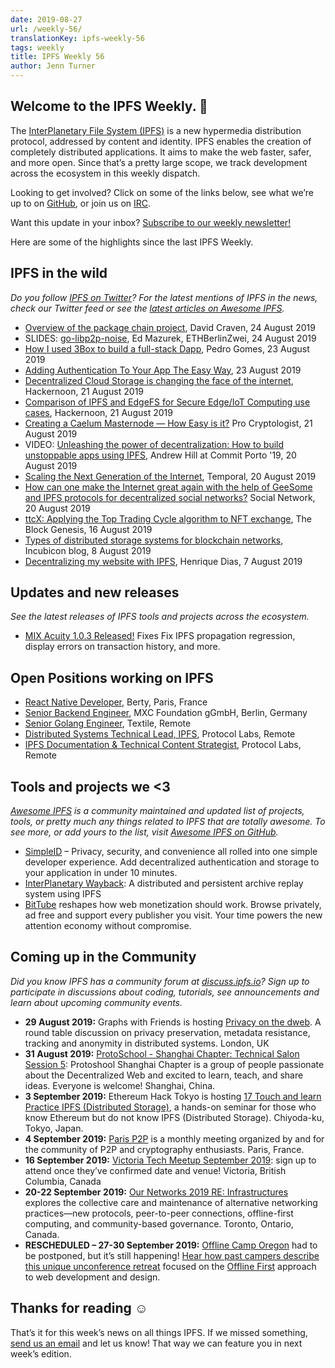 ```yaml
---
date: 2019-08-27
url: /weekly-56/
translationKey: ipfs-weekly-56
tags: weekly
title: IPFS Weekly 56
author: Jenn Turner
---
```


## Welcome to the IPFS Weekly. 👋

The [InterPlanetary File System (IPFS)](https://ipfs.io/) is a new hypermedia distribution protocol, addressed by content and identity. IPFS enables the creation of completely distributed applications. It aims to make the web faster, safer, and more open. Since that’s a pretty large scope, we track development across the ecosystem in this weekly dispatch.

Looking to get involved? Click on some of the links below, see what we’re up to on [GitHub](https://github.com/ipfs), or join us on [IRC](https://riot.im/app/#/room/#ipfs:matrix.org).

Want this update in your inbox? [Subscribe to our weekly newsletter!](http://eepurl.com/gL2Pi5)

Here are some of the highlights since the last IPFS Weekly.


## IPFS in the wild
*Do you follow [IPFS on Twitter](https://twitter.com/IPFSbot)? For the latest mentions of IPFS in the news, check our Twitter feed or see the [latest articles on Awesome IPFS](https://awesome.ipfs.io/articles/).* 

+ [Overview of the package chain project](https://gist.github.com/dvc94ch/2ce60a00550e83d95ed051fc81e3683e), David Craven, 24 August 2019
+ SLIDES: [go-libp2p-noise](https://github.com/ChainSafe/go-libp2p-noise/blob/master/go-libp2p-noise-ethberlin-1a.pdf), Ed Mazurek, ETHBerlinZwei, 24 August 2019
+ [How I used 3Box to build a full-stack Dapp](https://medium.com/@pedrouid/how-i-used-3box-to-build-a-full-stack-dapp-49d3ef9365cb), Pedro Gomes, 23 August 2019
+ [Adding Authentication To Your App The Easy Way](https://medium.com/simpleid-dev-tools/adding-authentication-to-your-app-the-easy-way-44d182055f91), 23 August 2019
+ [Decentralized Cloud Storage is changing the face of the internet](https://hackernoon.com/decentralized-cloud-storage-how-it-will-change-the-face-of-the-internet-22-np1f2349h), Hackernoon, 21 August 2019
+ [Comparison of IPFS and EdgeFS for Secure Edge/IoT Computing use cases](https://hackernoon.com/comparison-of-ipfs-and-edgefs-for-secure-edgeiot-computing-use-cases-0dgu30zk), Hackernoon, 21 August 2019
+ [Creating a Caelum Masternode — How Easy is it?](https://medium.com/@procryptologist/creating-a-caelum-masternode-how-easy-is-it-da0042c237d9) Pro Cryptologist, 21 August 2019
+ VIDEO: [Unleashing the power of decentralization: How to build unstoppable apps using IPFS](https://www.youtube.com/watch?time_continue=2&v=L7PgUNiByVk), Andrew Hill at Commit Porto '19, 20 August 2019
+ [Scaling the Next Generation of the Internet](https://medium.com/temporal-cloud/scaling-the-next-generation-of-the-internet-fca01011fde3), Temporal, 20 August 2019
+ [How can one make the Internet great again with the help of GeeSome and IPFS protocols for decentralized social networks?](https://medium.com/geesome/how-to-make-the-internet-great-again-with-the-help-of-geesome-and-ipfs-ae516aa06f89) Social Network, 20 August 2019
+ [ttcX: Applying the Top Trading Cycle algorithm to NFT exchange](https://www.theblockcrypto.com/2019/08/16/ttcx-applying-the-top-trading-cycle-algorithm-to-nft-exchange/), The Block Genesis, 16 August 2019
+ [Types of distributed storage systems for blockchain networks](https://blog.incubicon.com/tipos-de-sistemas-de-almacenamiento-distribuido-para-redes-blockchain), Incubicon blog, 8 August 2019
+ [Decentralizing my website with IPFS](https://dev.to/hacdias/decentralizing-my-website-with-ipfs-2073), Henrique Dias, 7 August 2019


## Updates and new releases
*See the latest releases of IPFS tools and projects across the ecosystem.*

+ [MIX Acuity 1.0.3 Released!](https://medium.com/mix-blockchain/mix-acuity-1-0-3-released-7f7111ecb5af) Fixes Fix IPFS propagation regression, display errors on transaction history, and more. 


## Open Positions working on IPFS

+ [React Native Developer](https://berty.tech/jobs/react-native-developer/), Berty, Paris, France
+ [Senior Backend Engineer](https://www.golangprojects.com/golang-go-job-dcr-Senior-Backend-Engineer-Berlin-MXC-Foundation-gGmbH.html), MXC Foundation gGmbH, Berlin, Germany
+ [Senior Golang Engineer](https://www.golangprojects.com/golang-go-job-def-Senior-Golang-Engineer-Remote-Textile.html), Textile, Remote
+ [Distributed Systems Technical Lead, IPFS](https://jobs.lever.co/protocol/9283f9b0-de64-4e1f-a221-5d02b0202198), Protocol Labs, Remote
+ [IPFS Documentation & Technical Content Strategist](https://jobs.lever.co/protocol/e7db2c84-afd7-44a4-9a27-449c751d8289), Protocol Labs, Remote


## Tools and projects we <3
*[Awesome IPFS](https://awesome.ipfs.io/) is a community maintained and updated list of projects, tools, or pretty much any things related to IPFS that are totally awesome. To see more, or add yours to the list, visit [Awesome IPFS on GitHub](https://github.com/ipfs/awesome-ipfs).* 

+ [SimpleID](https://www.simpleid.xyz/) – Privacy, security, and convenience all rolled into one simple developer experience. Add decentralized authentication and storage to your application in under 10 minutes.
+ [InterPlanetary Wayback](https://github.com/oduwsdl/ipwb): A distributed and persistent archive replay system using IPFS
+ [BitTube](https://bittubeapp.com/) reshapes how web monetization should work. Browse privately, ad free and support every publisher you visit. Your time powers the new attention economy without compromise.


## Coming up in the Community
*Did you know IPFS has a community forum at [discuss.ipfs.io](https://discuss.ipfs.io/)? Sign up to participate in discussions about coding, tutorials, see announcements and learn about upcoming community events.*

+ **29 August 2019:** Graphs with Friends is hosting [Privacy on the dweb](https://www.meetup.com/Graphs-With-Friends/events/263942243/). A round table discussion on privacy preservation, metadata resistance, tracking and anonymity in distributed systems. London, UK
+ **31 August 2019:** [ProtoSchool - Shanghai Chapter: Technical Salon Session 5](https://www.meetup.com/Shanghai-Decentralized-Systems-Meetup-Group/events/263835810/): Protoshool Shanghai Chapter is a group of people passionate about the Decentralized Web and excited to learn, teach, and share ideas. Everyone is welcome! Shanghai, China.
+ **3 September 2019:** Ethereum Hack Tokyo is hosting [17 Touch and learn Practice IPFS (Distributed Storage)](https://icovo-ag.connpass.com/event/144474/), a hands-on seminar for those who know Ethereum but do not know IPFS (Distributed Storage). Chiyoda-ku, Tokyo, Japan.
+ **4 September 2019:** [Paris P2P](https://www.meetup.com/Paris-P2P/events/263171540/) is a monthly meeting organized by and for the community of P2P and cryptography enthusiasts. Paris, France.
+ **16 September 2019:** [Victoria Tech Meetup September 2019](https://ti.to/fission/victoria-sept-2019): sign up to attend once they’ve confirmed date and venue! Victoria, British Columbia, Canada
+ **20-22 September 2019:** [Our Networks 2019 RE: Infrastructures](https://ournetworks.ca/) explores the collective care and maintenance of alternative networking practices—new protocols, peer-to-peer connections, offline-first computing, and community-based governance. Toronto, Ontario, Canada.
+ **RESCHEDULED – 27-30 September 2019:** [Offline Camp Oregon](http://offlinefirst.org/camp) had to be postponed, but it’s still happening! [Hear how past campers describe this unique unconference retreat](https://youtu.be/FNtpPW_7H1k) focused on the [Offline First](http://offlinefirst.org/) approach to web development and design. 


## Thanks for reading ☺️

That’s it for this week’s news on all things IPFS. If we missed something, [send us an email](mailto:newsletter@ipfs.io) and let us know! That way we can feature you in next week’s edition. 
